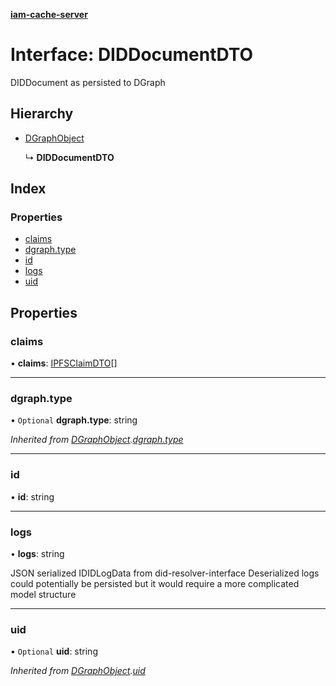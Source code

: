 **[iam-cache-server](../README.md)**

# Interface: DIDDocumentDTO

DIDDocument as persisted to DGraph

## Hierarchy

* [DGraphObject](dgraphobject.md)

  ↳ **DIDDocumentDTO**

## Index

### Properties

* [claims](diddocumentdto.md#claims)
* [dgraph.type](diddocumentdto.md#dgraph.type)
* [id](diddocumentdto.md#id)
* [logs](diddocumentdto.md#logs)
* [uid](diddocumentdto.md#uid)

## Properties

### claims

•  **claims**: [IPFSClaimDTO](../classes/ipfsclaimdto.md)[]

___

### dgraph.type

• `Optional` **dgraph.type**: string

*Inherited from [DGraphObject](dgraphobject.md).[dgraph.type](dgraphobject.md#dgraph.type)*

___

### id

•  **id**: string

___

### logs

•  **logs**: string

JSON serialized IDIDLogData from did-resolver-interface
Deserialized logs could potentially be persisted but it would require a more complicated model structure

___

### uid

• `Optional` **uid**: string

*Inherited from [DGraphObject](dgraphobject.md).[uid](dgraphobject.md#uid)*
